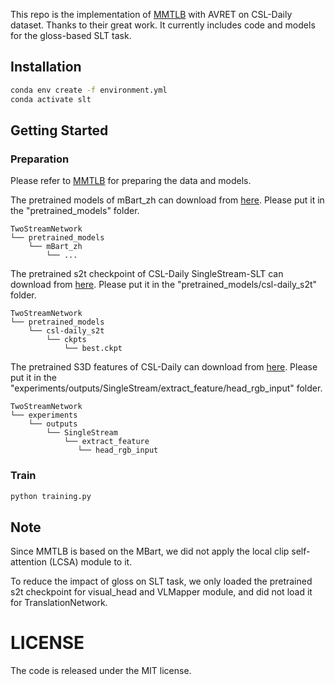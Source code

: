 This repo is the implementation of [MMTLB](https://github.com/FangyunWei/SLRT/tree/main/TwoStreamNetwork) with AVRET on CSL-Daily dataset. Thanks to their great work. 
It currently includes code and models for the gloss-based SLT task.

## Installation

```bash
conda env create -f environment.yml
conda activate slt
```

## Getting Started

### Preparation
Please refer to [MMTLB](https://github.com/FangyunWei/SLRT/tree/main/TwoStreamNetwork) for preparing the data and models.

The pretrained models of mBart_zh can download from [here](https://hkustconnect-my.sharepoint.com/personal/rzuo_connect_ust_hk/_layouts/15/onedrive.aspx?id=%2Fpersonal%2Frzuo%5Fconnect%5Fust%5Fhk%2FDocuments%2Fpretrained%5Fmodels&ga=1). Please put it in the "pretrained_models" folder.
```shell
TwoStreamNetwork
└── pretrained_models
    └── mBart_zh
        └── ...
```
The pretrained s2t checkpoint of CSL-Daily SingleStream-SLT can download from [here](https://github.com/FangyunWei/SLRT/blob/main/TwoStreamNetwork/docs/SingleStream-SLT.md). Please put it in the "pretrained_models/csl-daily_s2t" folder.
```shell
TwoStreamNetwork
└── pretrained_models
    └── csl-daily_s2t
        └── ckpts
            └── best.ckpt
```
The pretrained S3D features of CSL-Daily can download from [here](https://github.com/FangyunWei/SLRT/blob/main/TwoStreamNetwork/docs/SingleStream-SLT.md). Please put it in the "experiments/outputs/SingleStream/extract_feature/head_rgb_input" folder.
```shell
TwoStreamNetwork
└── experiments
    └── outputs
        └── SingleStream
            └── extract_feature
               └── head_rgb_input
```

### Train
```bash
python training.py 
```

## Note
Since MMTLB is based on the MBart, we did not apply the local clip self-attention (LCSA) module to it.

To reduce the impact of gloss on SLT task, we only loaded the pretrained s2t checkpoint for visual_head and VLMapper module, and did not load it for TranslationNetwork.

# LICENSE
The code is released under the MIT license.